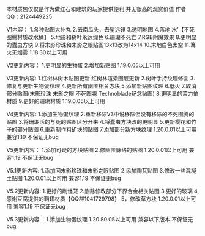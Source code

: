 本材质包仅仅是作为做红石和建筑的玩家提供便利
并无很高的观赏价值  作者QQ：2124449225

V1内容：
1.各种贴图大补丸
2.去南瓜头，去望远镜
3.透明地图
4.落地‘水’【不死图腾材质改水桶】
5.地形和树叶永远绿色
6.珊瑚不死亡
7.RGB附魔效果
8.更明显的蠹虫方块
9.将末影珍珠和末影之眼贴图13x13改为14x14
10.末地白色太空
11.篝火无烟雾
1.18.30以上可用

V2更新内容：
1.更明显的生物蛋
2.增加新贴图
1.19.0.05以上可用

V3更新内容:
1.红树林树木贴图更新 红树林渲染图层更新
2.树叶手持纹理修复
3.修复与更新生物蛋纹理
4.更新所有幽匿相关方块
5.添加新贴图纹理
6.低火
7.取消部分贴图(末影珍珠 末影之眼 不死图腾 Technoblade纪念贴图)
8.更明显的苦力怕材质
9.更好的珊瑚材质
1.19.0.05以上可用

V4更新内容: 
1.添加生物蛋纹理
2.重新移除V3中说移除但没有移除的不死图腾的贴图
3.将珊瑚活的与死的贴图区分开来
4.将蠹虫方块改的更明显
5.更新樱花和竹子的部分贴图
6.重新制作粗矿块的贴图
7.添加部分新方块纹理
1.20.0.01以上可用 兼容1.19 不保证无bug

V5更新内容：
1.添加可疑的方块贴图
2.修幽匿脉络的贴图
1.20.0.01以上可用 兼容1.19 不保证无bug

V5.1更新内容:
1.添加回末影珍珠和末影之眼贴图
2.添加陶瓦贴图
3.修改一些混凝土贴图
1.20.0.01以上可用 兼容1.19 不保证无bug

V5.2更新内容:
1.更好的刷怪笼
2.删除修改部分下界合金相关贴图
3.更好的玻璃
4,感谢豆腐提供的鞘翅材质【QQ群1041729798】
5，修改草方块
1.20.0.01以上可用 兼容1.19 不保证无bug

V5.3更新内容：
1.添加生物蛋纹理
1.20.80.05以上可用 兼容以下版本 不保证无bug
